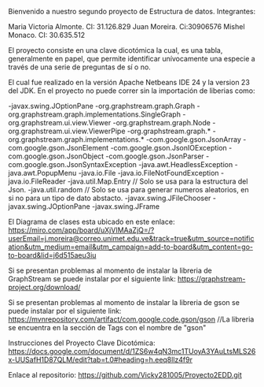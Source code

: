 Bienvenido a nuestro segundo proyecto de Estructura de datos. Integrantes:

Maria Victoria Almonte. CI: 31.126.829 
Juan Moreira. Ci:30906576
Mishel Monaco. CI: 30.635.512

El proyecto consiste en una clave dicotómica la cual, es una tabla, generalmente en papel, que permite identificar unívocamente una especie a través de una serie de preguntas de sí o no.

El cual fue realizado en la versión Apache Netbeans IDE 24 y la version 23 del JDK. En el proyecto no puede correr sin la importación de liberias como:

-javax.swing.JOptionPane
-org.graphstream.graph.Graph
-org.graphstream.graph.implementations.SingleGraph
-org.graphstream.ui.view.Viewer
-org.graphstream.graph.Node
-org.graphstream.ui.view.ViewerPipe
-org.graphstream.graph.*
-org.graphstream.graph.implementations.*
-com.google.gson.JsonArray
-com.google.gson.JsonElement
-com.google.gson.JsonIOException
-com.google.gson.JsonObject
-com.google.gson.JsonParser
-com.google.gson.JsonSyntaxException
-java.awt.HeadlessException
-java.awt.PopupMenu
-java.io.File
-java.io.FileNotFoundException
-java.io.FileReader
-java.util.Map.Entry // Solo se usa para la estructura del Json.
-java.util.random // Solo se usa para generar numeros aleatorios, en si no para un tipo de dato abstacto.
-javax.swing.JFileChooser
-javax.swing.JOptionPane
-javax.swing.JFrame

El Diagrama de clases esta ubicado en este enlace: https://miro.com/app/board/uXjVIMAaZjQ=/?userEmail=j.moreira@correo.unimet.edu.ve&track=true&utm_source=notification&utm_medium=email&utm_campaign=add-to-board&utm_content=go-to-board&lid=j6d515aeu3iu

Si se presentan problemas al momento de instalar la libreria de GraphStream se puede instalar por el siguiente link: https://graphstream-project.org/download/

Si se presentan problemas al momento de instalar la libreria de gson se puede instalar por el siguiente link: https://mvnrepository.com/artifact/com.google.code.gson/gson
//La libreria se encuentra en la sección de Tags con el nombre de "gson"

Instrucciones del Proyecto Clave Dicotómica: https://docs.google.com/document/d/1ZS6w4qN3mc1TUoyA3YAuLtsMLS26x-UUSafH1D87QLM/edit?tab=t.0#heading=h.eeq8llz4f9r

Enlace al repositorio: https://github.com/Vicky281005/Proyecto2EDD.git
